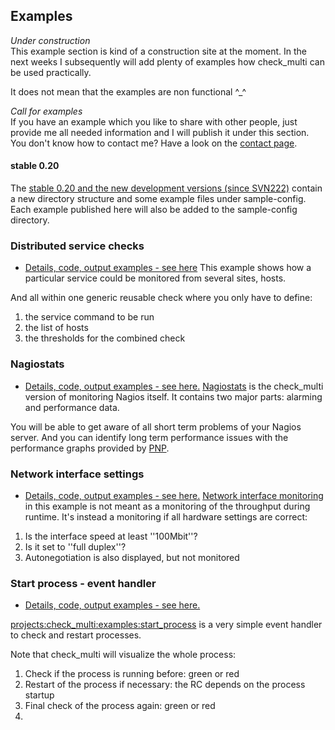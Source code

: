 ## Examples

*Under construction*  
 This example section is kind of a construction site at the moment. In the next weeks I subsequently will add plenty of examples how check_multi can be used practically.


It does not mean that the examples are non functional ^_^ 

*Call for examples*   
If you have an example which you like to share with other people, just provide me all needed information and I will publish it under this section.
You don't know how to contact me? Have a look on the [contact page](contact).

#### stable 0.20

The [stable 0.20 and the new development versions (since SVN222)](download) contain a new directory structure and some example files under sample-config. Each example published here will also be added to the sample-config directory.

### Distributed service checks

*  [Details, code, output examples - see here](blog/2009/distributed_service_checks_with_check_multi)
This example shows how a particular service could be monitored from several sites, hosts.

And all within one generic reusable check where you only have to define:
 1.  the service command to be run
 2.  the list of hosts
 3.  the thresholds for the combined check 

### Nagiostats

*  [Details, code, output examples - see here.](examples/nagiostats.md) 
[Nagiostats](examples/nagiostats.md) is the check_multi version of monitoring Nagios itself.
It contains two major parts: alarming and performance data.

 
You will be able to get aware of all short term problems of your Nagios server. And you can identify long term performance issues with the performance graphs provided by [PNP](http://www.pnp4nagios.org/pnp/start).


### Network interface settings

*  [Details, code, output examples - see here.](examples/network_interface.md) 
[Network interface monitoring](examples/network_interface.md) in this example is not meant as a monitoring of the throughput during runtime. It's instead a monitoring if all hardware settings are correct:
 1.  Is the interface speed at least ''100Mbit''?
 2.  Is it set to ''full duplex''?
 3.  Autonegotiation is also displayed, but not monitored

### Start process - event handler

*  [Details, code, output examples - see here.](examples/start_process.md) 

[projects:check_multi:examples:start_process](examples/start_process.md) is a very simple event handler to check and restart processes.


Note that check_multi will visualize the whole process: 
 1.  Check if the process is running before: green or red
 2.  Restart of the process if necessary: the RC depends on the process startup
 3.  Final check of the process again: green or red
 4. 